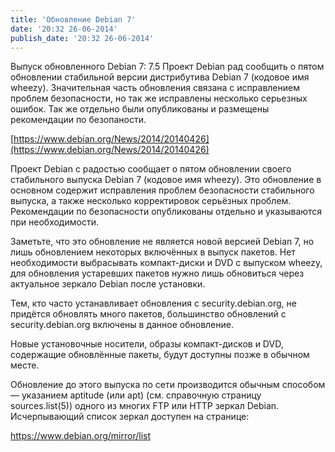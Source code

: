 ```yaml
---
title: 'Обновление Debian 7'
date: '20:32 26-06-2014'
publish_date: '20:32 26-06-2014'
---
```


Выпуск обновленного Debian 7: 7.5
Проект Debian рад сообщить о пятом обновлении стабильной версии дистрибутива Debian 7 (кодовое имя wheezy). Значительная часть обновления связана с исправлением проблем безопасности, но так же исправлены несколько серьезных ошибок. Так же отдельно были опубликованы и размещены рекомендации по безопаности. 

[https://www.debian.org/News/2014/20140426](https://www.debian.org/News/2014/20140426)

Проект Debian с радостью сообщает о пятом обновлении своего стабильного выпуска Debian 7 (кодовое имя wheezy). Это обновление в основном содержит исправления проблем безопасности стабильного выпуска, а также несколько корректировок серьёзных проблем. Рекомендации по безопасности опубликованы отдельно и указываются при необходимости.

Заметьте, что это обновление не является новой версией Debian 7, но лишь обновлением некоторых включённых в выпуск пакетов. Нет необходимости выбрасывать компакт-диски и DVD с выпуском wheezy, для обновления устаревших пакетов нужно лишь обновиться через актуальное зеркало Debian после установки.

Тем, кто часто устанавливает обновления с security.debian.org, не придётся обновлять много пакетов, большинство обновлений с security.debian.org включены в данное обновление.

Новые установочные носители, образы компакт-дисков и DVD, содержащие обновлённые пакеты, будут доступны позже в обычном месте.

Обновление до этого выпуска по сети производится обычным способом — указанием aptitude (или apt) (см. справочную страницу sources.list(5)) одного из многих FTP или HTTP зеркал Debian. Исчерпывающий список зеркал доступен на странице:

https://www.debian.org/mirror/list